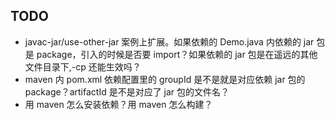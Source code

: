 ## TODO

- javac-jar/use-other-jar 案例上扩展。如果依赖的 Demo.java 内依赖的 jar 包是 package，引入的时候是否要 import？如果依赖的 jar 包是在遥远的其他文件目录下,-cp 还能生效吗？
- maven 内 pom.xml 依赖配置里的 groupId 是不是就是对应依赖 jar 包的 package？artifactId 是不是对应了 jar 包的文件名？
- 用 maven 怎么安装依赖？用 maven 怎么构建？
